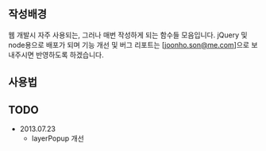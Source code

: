 ## 작성배경
웹 개발시 자주 사용되는, 그러나 매번 작성하게 되는 함수들 모음입니다. jQuery 및 node용으로 배포가 되며 기능 개선 및 버그 리포트는 [joonho.son@me.com]으로 보내주시면 반영하도록 하겠습니다.

## 사용법

## TODO
- 2013.07.23
	- layerPopup 개선